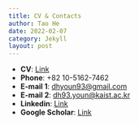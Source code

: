 ```yaml
---
title: CV & Contacts
author: Tao He
date: 2022-02-07
category: Jekyll
layout: post
---
```



+ **CV**: [Link](https://donghyun-youn.github.io/about/assets/%5BCV%5D%20Donghyun%20Youn.pdf)<br>
+ **Phone**: +82 10-5162-7462<br>
+ **E-mail 1**: [dhyoun93@gmail.com](dhyoun93@gmail.com)<br>
+ **E-mail 2**: [dh93.youn@kaist.ac.kr](dh93.youn@kaist.ac.kr)<br>
+ **Linkedin**: [Link](https://www.linkedin.com/in/donghyun-youn-116b72156/)<br>
+ **Google Scholar**: [Link](https://scholar.google.com/citations?hl=ko&user=tYanKRIAAAAJ)
